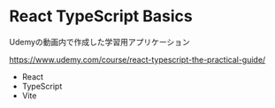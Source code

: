 # React TypeScript Basics

Udemyの動画内で作成した学習用アプリケーション

https://www.udemy.com/course/react-typescript-the-practical-guide/

- React
- TypeScript
- Vite
